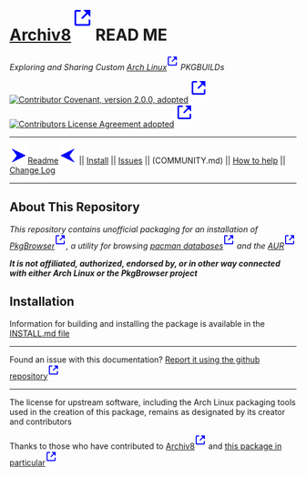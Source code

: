 # [Archiv8][a8]![External Link][ext-link_h1] READ ME

_Exploring and Sharing Custom [Arch Linux][arch]![External Link][ext-link] PKGBUILDs_

[![Contributor Covenant, version 2.0.0, adopted][covenant-badge]][a8-contrib-covenant]![External Link][ext-link_h2] [![Contributors License Agreement adopted][cla-badge]][a8-cla]![External Link][ext-link_h2]

---
![Page Indicator][nav-r-em][Readme](README.md)![Page Indicator][nav-l-em] || [Install](INSTALL.md) || [Issues](ISSUES.md) || (COMMUNITY.md) || [How to help](HOW-TO-HELP.md) || [Change Log](CHANGELOG.md)

---

## About This Repository

_This repository contains unofficial packaging for an installation of [PkgBrowser][ups-pkg]![External Link][ext-link], a utility for browsing [pacman databases][arch-pkgs]![External Link][ext-link] and the [AUR][arch-aur]![External Link][ext-link]_

_**It is not affiliated, authorized, endorsed by, or in other way connected with either Arch Linux or the PkgBrowser project**_

## Installation

Information for building and installing the package is available in the [INSTALL.md file](INSTALL.md)

---

Found an issue with this documentation?  [Report it using the github repository][a8-issue-doc]![External Link][ext-link]

---

The license for upstream software, including the Arch Linux packaging tools used in the creation of this package, remains as designated by its creator and contributors

Thanks to those who have contributed to [Archiv8][a8-contrib-people]![External Link][ext-link] and [this package in particular][a8-contrib-pkg-people]![External Link][ext-link]

[cc-badge]: https://img.shields.io/badge/License-CC%20by%20SA%204.0.0-informational.svg
[cc-large-badge]: https://mirrors.creativecommons.org/presskit/buttons/88x31/svg/by-sa.svg
[cla-badge]: https://img.shields.io/badge/Adopted-Contributor%20%20License%20Agreement-brightgreengreen
[changelog-badge]: https://img.shields.io/badge/Keep%20a%20Changelog-1.1.0-informational
[commits-badge]: https://img.shields.io/badge/Conventional%20Commits-1.0.0-yellow.svg
[covenant-badge]: https://img.shields.io/badge/Contributor%20Covenant-2.0.0-informational.svg
[mit-badge]: https://img.shields.io/badge/License-MIT-informational.svg
[semver-badge]: https://img.shields.io/badge/Semantic%20Versioning-2.0.0-informational.svg

[a8-logo]: image_A8-logo.svg

[ext-link]: image_ext-link.svg
[ext-link_h1]: image_ext-link_h1.svg
[ext-link_h2]: image_ext-link_h2.svg
[ext-link_h2]: image_ext-link_lrg.svg

[nav-r-em]: image_arrow-right_emphasis.svg
[nav-l-em]: image_arrow-left_emphasis.svg
[nav-r]: image_arrow-right.svg
[nav-l]: image_arrow-left.svg

[cc-by-sa]: https://creativecommons.org/licenses/by-sa/4.0/
[cc-compat]: http://creativecommons.org/compatiblelicenses
[cc-dev-consider]: https://wiki.creativecommons.org/wiki/Considerations_for_licensors_and_licensees#Considerations_for_licensors
[cc-policies]: http://creativecommons.org/policies
[cc-pub-consider]: https://wiki.creativecommons.org/wiki/Considerations_for_licensors_and_licensees#Considerations_for_licensees
[cc-pub-domain]: https://creativecommons.org/publicdomain/zero/1.0/legalcode
[cc-terms]: http://creativecommons.org/licenses/by-sa/4.0/
[cc]: http://creativecommons.org/

[change]: https://keepachangelog.com
[commits]: https://conventionalcommits.org
[contrib-covenant]: https://osdn.net/projects/pkgbrowser/
[mit]: https://opensource.org/licenses/MIT
[semver]: https://semver.org

[arch]: https://www.archlinux.org/
[arch-aur]: https://aur.archlinux.org/
[arch-pkgs]: https://archlinux.org/packages/
[arch-wiki]: https://wiki.archlinux.org
[arch-wiki-local-repo]: https://wiki.archlinux.org/title/Pacman/Tips_and_tricks#Custom_local_repository
[arch-wiki-makepkg]: https://wiki.archlinux.org

[a8]: https://archiv8.github.io/
[a8-cc-by-sa]: https://archiv8.github.io/licences/creative-commons
[a8-cla]: https://archiv8.github.io/licenses/contributor-license-agreement
[a8-changelog]: https://archiv8.github.io/contributing/style-guides/conventional-changelog
[a8-commits]: https://archiv8.github.io/contributing/style-guides/conventional-commits
[a8-conduct]: https://archiv8.github.io/community/code-of-conduct
[a8-contrib-covenant]: https://archiv8.github.io/contributing/contributor-covenant
[a8-contrib-people]: https://archiv8.github.io/people
[a8-contrib-pkg-people]: https://github.com/Archiv8/pkgbrowser/people
[a8-docs]: https://archiv8.github.io/docs
[a8-docs-build]: https://archiv8.github.io/docs/build
[a8-docs-install]: https://archiv8.github.io/docs/install
[a8-docs-install]: https://archiv8.github.io/docs/update
[a8-mit]: https://archiv8.github.io/licences/mit
[a8-pkg-src]: https://github.com/Archiv8/pkgbrowser/releases/latest

[a8-projects]: https://github.com/Archiv8

[a8-issue]: https://github.com/Archiv8/pkgbrowser/issues/new/choose
[a8-issue-app]: https://github.com/Archiv8/pkgbrowser/issues/new?assignees=rossclarkartist&labels=element%3A+app+%3Acomputer%3A%2Cstatus%3A+new+%3Aphone%3A%2Cpriority%3A+LOW+%3Aok_hand%3A%2Cwait%3A+triage+%3Ahospital%3A&template=FORM_APP.yml&title=%5BAPPLICATION%5D%3A+Add+brief+description+here
[a8-issue-com]: https://github.com/Archiv8/pkgbrowser/issues/new?assignees=rossclarkartist&labels=element%3A+community+%3Afamily%3A%2Cstatus%3A+new+%3Aphone%3A%2Cpriority%3A+CRITICAL+%3Aclock1%3A%2Cwait%3A+triage+%3Ahospital%3A&template=FORM_COMMUNITY.yml&title=%5BCOMMUNITY%5D%3A+Add+brief+description+here
[a8-issue-doc]: https://github.com/Archiv8/pkgbrowser/issues/new?assignees=rossclarkartist&labels=element%3A+doc+%3Aledger%3A%2Cstatus%3A+new+%3Aphone%3A%2Cpriority%3A+NORMAL+%3Acalendar%3A%2Cwait%3A+triage+%3Ahospital%3A&template=FORM_DOC.yml&title=%5BDOCUMENTATION%5D%3A+Add+brief+description+here&page-name=pkgbrowser\README.md
[a8-issue-form]: https://github.com/Archiv8/pkgbrowser/issues/new?assignees=rossclarkartist&labels=element%3A+form+%3Ascroll%3A%2Cstatus%3A+new+%3Aphone%3A%2Cpriority%3A+NORMAL+%3Acalendar%3A%2Cwait%3A+triage+%3Ahospital%3A&template=FORM_FORM.yml&title=%5BFORM%5D%3A+Add+brief+description+here
[a8-issue-other]: https://github.com/Archiv8/pkgbrowser/issues/new?assignees=rossclarkartist&labels=element%3A+other+%3Aquestion%3A%2Cstatus%3A+new+%3Aphone%3A%2Cpriority%3A+NORMAL+%3Acalendar%3A%2Cwait%3A+triage+%3Ahospital%3A&template=FORM_OTHER.yml&title=%5BOTHER%5D%3A+Add+brief+description+here
[a8-issue-pkg]: https://github.com/Archiv8/pkgbrowser/issues/new?assignees=rossclarkartist&labels=element%3A+other+%3Aquestion%3A%2Cstatus%3A+new+%3Aphone%3A%2Cpriority%3A+NORMAL+%3Acalendar%3A%2Cwait%3A+triage+%3Ahospital%3A&template=FORM_OTHER.yml&title=%5BOTHER%5D%3A+Add+brief+description+here
[a8-issue-out]: https://github.com/Archiv8/pkgbrowser/issues/new?assignees=rossclarkartist&labels=element%3A+package+%3Agift%3A%2Cstatus%3A+new+%3Aphone%3A%2Cpriority%3A+CRITICAL+%3Aclock1%3A%2Cwait%3A+triage+%3Ahospital%3A&template=FORM_PACKAGE_OUTDATED.yml&title=%5BOUTDATED+PACKAGE%5D%3A+Add+brief+description+here
[a8-issue-req]: https://github.com/Archiv8/pkgbrowser/issues/new?assignees=rossclarkartist&labels=element%3A+package+%3Agift%3A%2Cstatus%3A+new+%3Aphone%3A%2Cpriority%3A+CRITICAL+%3Aclock1%3A%2Cwait%3A+triage+%3Ahospital%3A&template=FORM_PACKAGE_REQUEST.yml&title=%5BPACKAGE+REQUEST%5D%3A+Add+brief+description+here
[a8-issue-ups]: https://github.com/Archiv8/pkgbrowser/issues/new?assignees=rossclarkartist&labels=element%3A+src+%3Aspeedboat%3A%2Cstatus%3A+new+%3Aphone%3A%2Cpriority%3A+NORMAL+%3Acalendar%3A%2Cwait%3A+triage+%3Ahospital%3A&template=FORM_UPSTREAM.yml&title=%5BUPSTREAM%5D%3A+Add+brief+description+here
[a8-issue-sec]: https://github.com/Archiv8/pkgbrowser/security/policy

[ups-pkg]: https://osdn.net/projects/pkgbrowser/

[archwiki-aur]: https://wiki.archlinux.org/title/Arch_User_Repository
[archwiki-aur-helpers]: https://wiki.archlinux.org/title/AUR_helpers
[archwiki-aur-tug]: https://wiki.archlinux.org/title/AUR_Trusted_User_Guidelines
[archwiki-buildchroot]: https://wiki.archlinux.org/title/DeveloperWiki:Building_in_a_clean_chroot
[archwiki-chroot]: https://wiki.archlinux.org/title/Chroot
[archwiki-local-repo]: https://wiki.archlinux.org/title/Pacman/Tips_and_tricks#Custom_local_repository
[archwiki-makepkg]: https://wiki.archlinux.org/title/Makepkg
[archwiki-pkg-guidelines]: https://wiki.archlinux.org/title/Arch_package_guidelines
[archwiki-proot]: https://wiki.archlinux.org/title/PRoot

[aur]: https://aur.archlinux.org/

[aurutils-github]: https://github.com/AladW/aurutils
[aurutils-pkg-aur]: https://aur.archlinux.org/packages/aurutils
[aurutils-pkg-a8]: https://github.com/Archiv8/pkgbrowser

[fakechroot-pkg]: https://archlinux.org/packages/extra/x86_64/fakechroot/
[fakechroot-github]: https://github.com/dex4er/fakechroot
[fakechroot-wiki]: https://github.com/dex4er/fakechroot/wiki

[aurutils-pkg-aur]: https://aur.archlinux.org/packages/aurutils
[aurutils-pkg-a8]: https://github.com/Archiv8/pkgbrowser
[aurutils-pkg-github]: https://github.com/AladW/aurutils
[proot-pkg-aur]: https://aur.archlinux.org/packages/proot/
[proot-pkg-a8]: https://github.com/Archiv8/proot/
[proot-github]: https://github.com/proot-me/proot
[proot-help]: https://proot-me.github.io/
